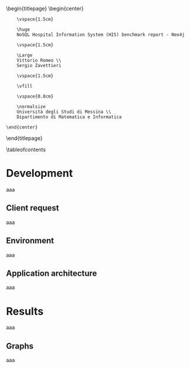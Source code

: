 \begin{titlepage}
    \begin{center}

        \vspace{1.5cm}
        
        \huge
        NoSQL Hospital Information System (HIS) benchmark report - Neo4j
        
        \vspace{1.5cm}
        
        \Large
        Vittorio Romeo \\
        Sergio Zavettieri

        \vspace{1.5cm}

        \vfill
        
        \vspace{0.8cm}

        \normalsize
        Università degli Studi di Messina \\
        Dipartimento di Matematica e Informatica

    \end{center}
\end{titlepage}

\tableofcontents



# Development
aaa

## Client request
aaa

## Environment
aaa

## Application architecture
aaa


# Results
aaa

## Graphs
aaa